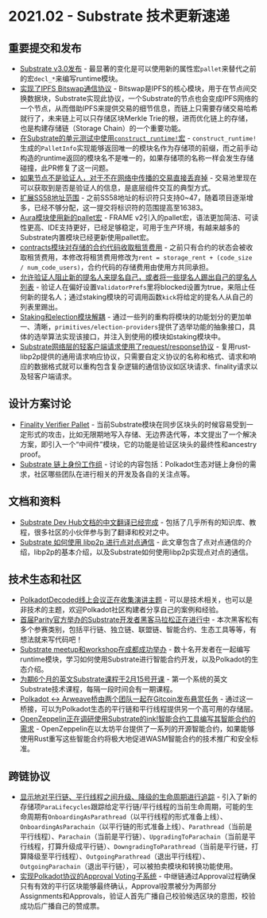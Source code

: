 # 2021.02 - Substrate 技术更新速递

## 重要提交和发布

* [Substrate v3.0发布](https://github.com/paritytech/substrate/releases/tag/v3.0.0) - 最显著的变化是可以使用新的属性宏`pallet`来替代之前的宏`decl_*`来编写runtime模块。
* [实现了IPFS Bitswap通信协议](https://github.com/paritytech/substrate/pull/7963) - Bitswap是IPFS的核心模块，用于在节点间交换数据块，Substrate实现此协议，一个Substrate的节点也会变成IPFS网络的一个节点，从而借助IPFS来提供交易的细节信息，而链上只需要存储交易哈希就行了，未来链上可以只存储区块Merkle Trie的根，进而优化链上的存储，也是构建存储链（Storage Chain）的一个重要功能。
* [在Substrate的单元测试中使用`construct_runtime!`宏](https://github.com/paritytech/substrate/pull/8059) - `construct_runtime!`生成的`PalletInfo`实现能够返回唯一的模块名作为存储项的前缀，而之前手动构造的runtime返回的模块名不是唯一的，如果存储项的名称一样会发生存储碰撞，此PR修复了这一问题。
* [如果节点不是验证人，对于不在网络中传播的交易直接丢弃掉](https://github.com/paritytech/substrate/pull/8048) - 交易池里现在可以获取到是否是验证人的信息，是底层组件交互的典型方式。
* [扩展SS58地址范围](https://github.com/paritytech/substrate/pull/8039) - 之前SS58地址的标识符只支持0~47，随着项目逐渐增多，已经不够分配，这一提交将标识符的范围提高至16383。
* [Aura模块使用新的pallet宏](https://github.com/paritytech/substrate/pull/8020) - FRAME v2引入的pallet宏，语法更加简洁、可读性更高、IDE支持更好，已经足够稳定，可用于生产环境，有越来越多的Substrate内置模块已经更新使用pallet宏。
* [contracts模块对存储的合约代码收取租赁费用](https://github.com/paritytech/substrate/pull/7935) - 之前只有合约的状态会被收取租赁费用，本修改将租赁费用修改为`rent = storage_rent + (code_size / num_code_users)`，合约代码的存储费用由使用方共同承担。
* [允许验证人阻止新的提名人来提名自己，或者将一些提名人踢出自己的提名人列表](https://github.com/paritytech/substrate/pull/7930) - 验证人在偏好设置`ValidatorPrefs`里将blocked设置为true，来阻止任何新的提名人；通过staking模块的可调用函数`kick`将给定的提名人从自己的列表里踢出。
* [Staking和election模块解耦](https://github.com/paritytech/substrate/pull/7908) - 通过一些列的重构将模块的功能划分的更加单一、清晰，`primitives/election-providers`提供了选举功能的抽象接口，具体的选举算法实现该接口，并注入到使用的模块如staking模块中。
* [Substrate网络层的轻客户端请求使用了request/response协议](https://github.com/paritytech/substrate/pull/7895) - 复用rust-libp2p提供的通用请求响应协议，只需要自定义协议的名称和格式、请求和响应的数据格式就可以重构包含复杂逻辑的通信协议如区块请求、finality请求以及轻客户端请求。


## 设计方案讨论

* [Finality Verifier Pallet](https://github.com/paritytech/parity-bridges-common/issues/628) - 当前Substrate模块在同步区块头的时候容易受到一定形式的攻击，比如无限期地写入存储、无边界迭代等，本文提出了一个解决方案，即引入一个“中间件”模块，它的功能是验证区块头的最终性和ancestry proof。
* [Substrate 链上身份工作组](https://github.com/paritytech/substrate-open-working-groups/discussions/2) - 讨论的内容包括：Polkadot生态对链上身份的需求，社区哪些团队在进行相关的开发及各自的关注点等。


## 文档和资料

* [Substrate Dev Hub文档的中文翻译已经完成](https://substrate.dev/zh-CN/) - 包括了几乎所有的知识库、教程，很多社区的小伙伴参与到了翻译和校对之中。
* [Substrate 如何使用 libp2p 进行点对点通信](https://whisperd.tech/post/substrate_network_libp2p/) - 此文章包含了点对点通信的介绍，libp2p的基本介绍，以及Substrate如何使用libp2p实现点对点的通信。

## 技术生态和社区

* [PolkadotDecoded线上会议正在收集演讲主题](https://twitter.com/ParityTech/status/1362078087232512006) - 可以是技术相关，也可以是非技术的主题，欢迎Polkadot社区构建者分享自己的案例和经验。
* [首届Parity官方举办的Substrate开发者黑客马拉松正在进行中](https://mp.weixin.qq.com/s/eoWgLSrjptHoyMrAE4UP-g) - 本次黑客松有多个参赛类别，包括平行链、独立链、联盟链、智能合约、生态工具等等，有想法就来写代码吧！
* [Substrate meetup和workshop在成都成功举办](https://www.chainnews.com/articles/363563275384.htm) - 数十名开发者在一起编写runtime模块，学习如何使用Substrate进行智能合约开发，以及Polkadot的生态介绍。
* [为期6个月的英文Substrate课程于2月15号开课](https://twitter.com/substrate_io/status/1356555150282866690) - 第一个系统的英文Substrate技术课程，每隔一段时间会有一期课程。
* [Polkadot <-> Arweave桥由两个团队一起在Gitcoin发布悬赏任务](https://twitter.com/ArweaveTeam/status/1355168144667668483) - 通过这一桥接，可以为Polkadot生态的平行链和平行线程提供另一个高可用的存储层。
* [OpenZeppelin正在调研使用Substrate的ink!智能合约工具编写其智能合约的需求](https://twitter.com/substrate_io/status/1357739391490342913) - OpenZeppelin在以太坊平台提供了一系列的开源智能合约，如果能够使用Rust重写这些智能合约将极大地促进WASM智能合约的技术推广和安全标准。

## 跨链协议

* [显示地对平行链、平行线程之间升级、降级的生命周期进行追踪](https://github.com/paritytech/polkadot/pull/2354) - 引入了新的存储项`ParaLifecycles`跟踪给定平行链/平行线程的当前生命周期，可能的生命周期有`OnboardingAsParathread`（以平行线程的形式准备上线）、`OnboardingAsParachain`（以平行链的形式准备上线）、`Parathread`（当前是平行线程）、`Parachain`（当前是平行链）、`UpgradingToParachain`（当前是平行线程，打算升级成平行链）、`DowngradingToParathread`（当前是平行链，打算降级至平行线程）、`OutgoingParathread`（退出平行线程）、`OutgoingParachain`（退出平行链），可以被拍卖模块和转换功能使用。
* [实现Polkadot协议的Approval Voting子系统](https://github.com/paritytech/polkadot/pull/2112) - 中继链通过Approval过程确保只有有效的平行区块能够最终确认，Approval投票被分为两部分Assignments和Approvals，验证人首先广播自己校验候选区块的意图，校验成功后广播自己的赞成票。
